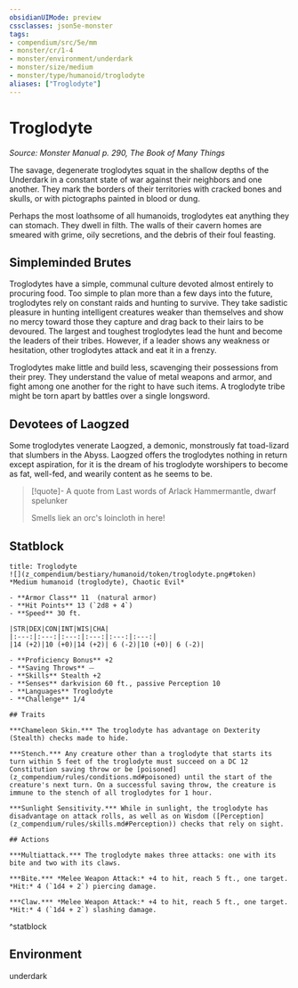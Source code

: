 ```yaml
---
obsidianUIMode: preview
cssclasses: json5e-monster
tags:
- compendium/src/5e/mm
- monster/cr/1-4
- monster/environment/underdark
- monster/size/medium
- monster/type/humanoid/troglodyte
aliases: ["Troglodyte"]
---
```

# Troglodyte
*Source: Monster Manual p. 290, The Book of Many Things*  

The savage, degenerate troglodytes squat in the shallow depths of the Underdark in a constant state of war against their neighbors and one another. They mark the borders of their territories with cracked bones and skulls, or with pictographs painted in blood or dung.

Perhaps the most loathsome of all humanoids, troglodytes eat anything they can stomach. They dwell in filth. The walls of their cavern homes are smeared with grime, oily secretions, and the debris of their foul feasting.

## Simpleminded Brutes

Troglodytes have a simple, communal culture devoted almost entirely to procuring food. Too simple to plan more than a few days into the future, troglodytes rely on constant raids and hunting to survive. They take sadistic pleasure in hunting intelligent creatures weaker than themselves and show no mercy toward those they capture and drag back to their lairs to be devoured. The largest and toughest troglodytes lead the hunt and become the leaders of their tribes. However, if a leader shows any weakness or hesitation, other troglodytes attack and eat it in a frenzy.

Troglodytes make little and build less, scavenging their possessions from their prey. They understand the value of metal weapons and armor, and fight among one another for the right to have such items. A troglodyte tribe might be torn apart by battles over a single longsword.

## Devotees of Laogzed

Some troglodytes venerate Laogzed, a demonic, monstrously fat toad-lizard that slumbers in the Abyss. Laogzed offers the troglodytes nothing in return except aspiration, for it is the dream of his troglodyte worshipers to become as fat, well-fed, and wearily content as he seems to be.

> [!quote]- A quote from Last words of Arlack Hammermantle, dwarf spelunker  
> 
> Smells liek an orc's loincloth in here!


## Statblock

```ad-statblock
title: Troglodyte
![](z_compendium/bestiary/humanoid/token/troglodyte.png#token)
*Medium humanoid (troglodyte), Chaotic Evil*

- **Armor Class** 11  (natural armor)
- **Hit Points** 13 (`2d8 + 4`)
- **Speed** 30 ft.

|STR|DEX|CON|INT|WIS|CHA|
|:---:|:---:|:---:|:---:|:---:|:---:|
|14 (+2)|10 (+0)|14 (+2)| 6 (-2)|10 (+0)| 6 (-2)|

- **Proficiency Bonus** +2
- **Saving Throws** ⏤
- **Skills** Stealth +2
- **Senses** darkvision 60 ft., passive Perception 10
- **Languages** Troglodyte
- **Challenge** 1/4

## Traits

***Chameleon Skin.*** The troglodyte has advantage on Dexterity (Stealth) checks made to hide.

***Stench.*** Any creature other than a troglodyte that starts its turn within 5 feet of the troglodyte must succeed on a DC 12 Constitution saving throw or be [poisoned](z_compendium/rules/conditions.md#poisoned) until the start of the creature's next turn. On a successful saving throw, the creature is immune to the stench of all troglodytes for 1 hour.

***Sunlight Sensitivity.*** While in sunlight, the troglodyte has disadvantage on attack rolls, as well as on Wisdom ([Perception](z_compendium/rules/skills.md#Perception)) checks that rely on sight.

## Actions

***Multiattack.*** The troglodyte makes three attacks: one with its bite and two with its claws.

***Bite.*** *Melee Weapon Attack:* +4 to hit, reach 5 ft., one target. *Hit:* 4 (`1d4 + 2`) piercing damage.

***Claw.*** *Melee Weapon Attack:* +4 to hit, reach 5 ft., one target. *Hit:* 4 (`1d4 + 2`) slashing damage.
```
^statblock

## Environment

underdark